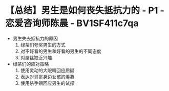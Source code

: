 # 【总结】男生是如何丧失抵抗力的 - P1 - 恋爱咨询师陈晨 - BV1SF411c7qa

-   男生失去抵抗力的原因
    1.  绿茶们夸奖男生的方式
    2.  对不好看的男生和好看的男生的不同态度
    3.  对屌丝缺乏兴趣
-   绿茶们的应对策略
    1.  使用灵动的大眼睛回应质疑
    2.  表达对哥哥身边女孩的羡慕
    3.  使用杀手锏回应男生的试探